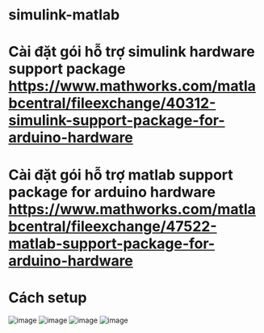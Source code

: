 # simulink-matlab
# Cài đặt gói hỗ trợ simulink hardware support package https://www.mathworks.com/matlabcentral/fileexchange/40312-simulink-support-package-for-arduino-hardware
# Cài đặt gói hỗ trợ matlab support package for arduino hardware https://www.mathworks.com/matlabcentral/fileexchange/47522-matlab-support-package-for-arduino-hardware
# Cách setup
![image](https://github.com/Risshun26/simulink-matlab/assets/140623882/58c6bc09-8089-4408-b99e-1e8ce6a4c5df)
![image](https://github.com/Risshun26/simulink-matlab/assets/140623882/58d3f053-5861-4bfb-a089-bed2f8304bf8)
![image](https://github.com/Risshun26/simulink-matlab/assets/140623882/c2a0ebe8-c370-4082-a457-31408228cdab)
![image](https://github.com/Risshun26/simulink-matlab/assets/140623882/2c90282a-e8e4-4f9f-8636-b11212e02197)
